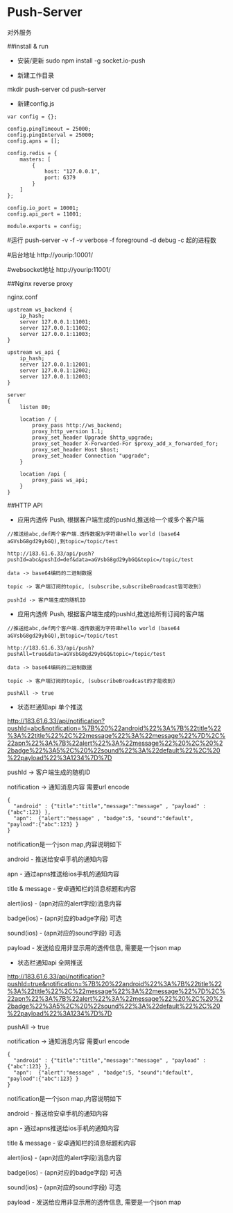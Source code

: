 Push-Server
=======================
对外服务

##install & run

* 安装/更新
sudo npm install -g socket.io-push

* 新建工作目录

mkdir push-server
cd push-server

* 新建config.js

```
var config = {};

config.pingTimeout = 25000;
config.pingInterval = 25000;
config.apns = [];

config.redis = {
    masters: [
        {
            host: "127.0.0.1",
            port: 6379
        }
    ]
};

config.io_port = 10001;
config.api_port = 11001;

module.exports = config;
```

#运行
push-server -v -f
-v verbose
-f foreground
-d debug
-c 起的进程数

#后台地址
http://yourip:10001/

#websocket地址
http://yourip:11001/

##Nginx reverse proxy

nginx.conf

```
upstream ws_backend {
    ip_hash;
    server 127.0.0.1:11001;
    server 127.0.0.1:11002;
    server 127.0.0.1:11003;
}

upstream ws_api {
    ip_hash;
    server 127.0.0.1:12001;
    server 127.0.0.1:12002;
    server 127.0.0.1:12003;
}

server
{
    listen 80;

    location / {
        proxy_pass http://ws_backend;
        proxy_http_version 1.1;
        proxy_set_header Upgrade $http_upgrade;
        proxy_set_header X-Forwarded-For $proxy_add_x_forwarded_for;
        proxy_set_header Host $host;
        proxy_set_header Connection "upgrade";
    }
    
    location /api {
        proxy_pass ws_api;
    }
}
```

##HTTP API

* 应用内透传 Push, 根据客户端生成的pushId,推送给一个或多个客户端

```
//推送给abc,def两个客户端.透传数据为字符串hello world (base64 aGVsbG8gd29ybGQ),到topic=/topic/test

http://183.61.6.33/api/push?pushId=abc&pushId=def&data=aGVsbG8gd29ybGQ&topic=/topic/test

data -> base64编码的二进制数据

topic -> 客户端订阅的topic, (subscribe,subscribeBroadcast皆可收到)

pushId -> 客户端生成的随机ID

```

* 应用内透传 Push, 根据客户端生成的pushId,推送给所有订阅的客户端

```
//推送给abc,def两个客户端.透传数据为字符串hello world (base64 aGVsbG8gd29ybGQ),到topic=/topic/test

http://183.61.6.33/api/push?pushAll=true&data=aGVsbG8gd29ybGQ&topic=/topic/test

data -> base64编码的二进制数据

topic -> 客户端订阅的topic, (subscribeBroadcast的才能收到)

pushAll -> true

```

* 状态栏通知api 单个推送

http://183.61.6.33/api/notification?pushId=abc&notification=%7B%20%22android%22%3A%7B%22title%22%3A%22title%22%2C%22message%22%3A%22message%22%7D%2C%22apn%22%3A%7B%22alert%22%3A%22message%22%20%2C%20%22badge%22%3A5%2C%20%22sound%22%3A%22default%22%2C%20%22payload%22%3A1234%7D%7D

pushId -> 客户端生成的随机ID

notification -> 通知消息内容 需要url encode

```
{
  "android" : {"title":"title","message":"message" , "payload" : {"abc":123} },
  "apn":  {"alert":"message" , "badge":5, "sound":"default", "payload":{"abc":123} }
}
```

notification是一个json map,内容说明如下

android - 推送给安卓手机的通知内容

apn - 通过apns推送给ios手机的通知内容

title & message - 安卓通知栏的消息标题和内容

alert(ios) - (apn对应的alert字段)消息内容

badge(ios) - (apn对应的badge字段) 可选

sound(ios) - (apn对应的sound字段) 可选

payload - 发送给应用非显示用的透传信息, 需要是一个json map


* 状态栏通知api 全网推送

http://183.61.6.33/api/notification?pushId=true&notification=%7B%20%22android%22%3A%7B%22title%22%3A%22title%22%2C%22message%22%3A%22message%22%7D%2C%22apn%22%3A%7B%22alert%22%3A%22message%22%20%2C%20%22badge%22%3A5%2C%20%22sound%22%3A%22default%22%2C%20%22payload%22%3A1234%7D%7D

pushAll -> true

notification -> 通知消息内容 需要url encode

```
{
  "android" : {"title":"title","message":"message" , "payload" : {"abc":123} },
  "apn":  {"alert":"message" , "badge":5, "sound":"default", "payload":{"abc":123} }
}
```

notification是一个json map,内容说明如下

android - 推送给安卓手机的通知内容

apn - 通过apns推送给ios手机的通知内容

title & message - 安卓通知栏的消息标题和内容

alert(ios) - (apn对应的alert字段)消息内容

badge(ios) - (apn对应的badge字段) 可选

sound(ios) - (apn对应的sound字段) 可选

payload - 发送给应用非显示用的透传信息, 需要是一个json map